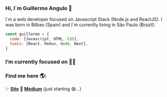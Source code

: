 ### Hi, I´m Guillermo Angulo 👋
I´m a web developer focused on Javascript Stack (Node.js and ReactJS). I was born in Bilbao (Spain) and I´m currently living in São Paulo (Brazil). 

```javascript
const guillermo = {
  code: [Javascript, HTML, CSS],
  tools: [React, Redux, Node, Next],
}
```

### I’m currently focused on 👨‍💻


### Find me here 🌎:
✨ **[Site](https://guilleangulo.me/)**
📖 **[Medium](https://medium.com/@anyermo)** (just starting 😅...)

<!--
**GuilleAngulo/guilleangulo** is a ✨ _special_ ✨ repository because its `README.md` (this file) appears on your GitHub profile.

Here are some ideas to get you started:

- 🔭 I’m currently working on ...
- 🌱 I’m currently learning ...
- 👯 I’m looking to collaborate on ...
- 🤔 I’m looking for help with ...
- 💬 Ask me about ...
- 📫 How to reach me: ...
- 😄 Pronouns: ...
- ⚡ Fun fact: ...
-->
